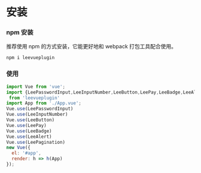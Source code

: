 # 安装
### npm 安装
推荐使用 npm 的方式安装，它能更好地和 webpack 打包工具配合使用。

```
npm i leevueplugin
```
### 使用
```js
import Vue from 'vue';
import {LeePasswordInput,LeeInputNumber,LeeButton,LeePay,LeeBadge,LeeAlert,LeePagination}
 from 'leevueplugin'
import App from './App.vue';
Vue.use(LeePasswordInput)
Vue.use(LeeInputNumber)
Vue.use(LeeButton)
Vue.use(LeePay)
Vue.use(LeeBadge)
Vue.use(LeeAlert)
Vue.use(LeePagination)
new Vue({
  el: '#app',
  render: h => h(App)
});

```